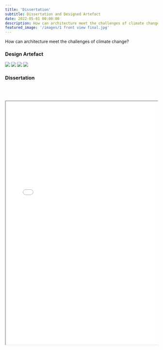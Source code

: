 ```yaml
---
title: 'Dissertation'
subtitle: Dissertation and Designed Artefact
date: 2022-05-01 00:00:00
description: How can architecture meet the challenges of climate change?
featured_image: '/images/1 front view final.jpg'
---
```

How can architecture meet the challenges of climate change?

### Design Artefact
<div class="gallery" data-columns="1">
	<img src="/images/Teo Ramallo Element 2_page_1.jpg">
	<img src="/images/Teo Ramallo Element 2_page_2.jpg">
	<img src="/images/Teo Ramallo Element 2_page_3.jpg">
	<img src="/images/Teo Ramallo Element 2_page_4.jpg">
</div>

### Dissertation

<pre>



<iframe src="/images/Teo Ramallo Dissertation.pdf" width="100%" height="800"></iframe>
</pre>